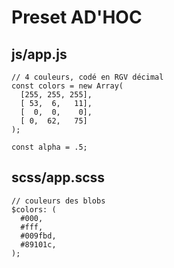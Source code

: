 # Preset AD'HOC

## js/app.js

```
// 4 couleurs, codé en RGV décimal
const colors = new Array(
  [255, 255, 255],
  [ 53,  6,   11],
  [  0,  0,    0],
  [ 0,  62,   75]
);

const alpha = .5;
```

## scss/app.scss

```
// couleurs des blobs
$colors: (
  #000,
  #fff,
  #009fbd,
  #89101c,
);
```

